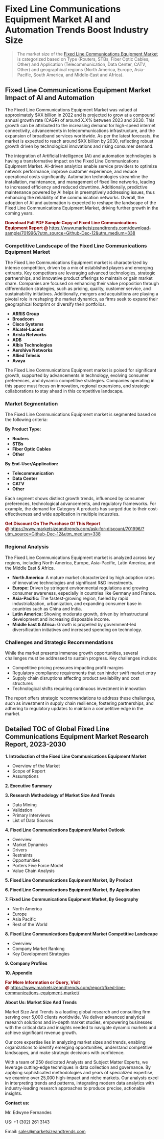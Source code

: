 <H1>Fixed Line Communications Equipment Market AI and Automation Trends Boost Industry Size</H1><blockquote><p>The market size of the <a href="https://www.marketsizeandtrends.com/download-sample/701996/?utm_source=Github-Dec-12&amp;utm_medium=338" target="_blank">Fixed Line Communications Equipment Market </a>is categorized based on Type (Routers, STBs, Fiber Optic Cables, Other) and Application (Telecommunication, Data Center, CATV, Other) and geographical regions (North America, Europe, Asia-Pacific, South America, and Middle-East and Africa).</p></blockquote><p><h2>Fixed Line Communications Equipment Market Impact of AI and Automation</h2><p>The Fixed Line Communications Equipment Market was valued at approximately $XX billion in 2022 and is projected to grow at a compound annual growth rate (CAGR) of around X.X% between 2023 and 2030. This growth can be attributed to the increasing demand for high-speed internet connectivity, advancements in telecommunications infrastructure, and the expansion of broadband services worldwide. As per the latest forecasts, the market is expected to reach around $XX billion by 2030, reflecting robust growth driven by technological innovations and rising consumer demand.</p><p>The integration of Artificial Intelligence (AI) and automation technologies is having a transformative impact on the Fixed Line Communications Equipment Market. AI-driven analytics enable service providers to optimize network performance, improve customer experience, and reduce operational costs significantly. Automation technologies streamline the installation, maintenance, and management of fixed line networks, leading to increased efficiency and reduced downtime. Additionally, predictive maintenance powered by AI helps in preemptively addressing issues, thus enhancing the reliability of the communication networks. Overall, the adoption of AI and automation is expected to reshape the landscape of the Fixed Line Communications Equipment Market, driving further growth in the coming years.</p></p><p><strong><span style="color: #800000;">Download Full PDF Sample Copy of Fixed Line Communications Equipment Report @</span>&nbsp;</strong><a href="https://www.marketsizeandtrends.com/download-sample/701996/?utm_source=Github-Dec-12&amp;utm_medium=338">https://www.marketsizeandtrends.com/download-sample/701996/?utm_source=Github-Dec-12&amp;utm_medium=338</a></p><h3>Competitive Landscape of the Fixed Line Communications Equipment Market</h3><p>The Fixed Line Communications Equipment market is characterized by intense competition, driven by a mix of established players and emerging entrants. Key competitors are leveraging advanced technologies, strategic partnerships, and innovative product offerings to maintain or gain market share. Companies are focused on enhancing their value proposition through differentiation strategies, such as pricing, quality, customer service, and sustainability initiatives. Additionally, mergers and acquisitions are playing a pivotal role in reshaping the market dynamics, as firms seek to expand their geographical footprint or diversify their portfolios.</p><p><strong><p><ul><li>ARRIS Group </li><li> Broadcom </li><li> Cisco Systems </li><li> Alcatel-Lucent </li><li> Arista Networks </li><li> ADB </li><li> Albis Technologies </li><li> Aerohive Networks </li><li> Allied Telesis </li><li> Avaya</p></li></ul></p></strong></p><p>The Fixed Line Communications Equipment market is poised for significant growth, supported by advancements in technology, evolving consumer preferences, and dynamic competitive strategies. Companies operating in this space must focus on innovation, regional expansions, and strategic collaborations to stay ahead in this competitive landscape.</p><h3>Market Segmentation</h3><p>The Fixed Line Communications Equipment market is segmented based on the following criteria:</p><p><strong>By Product Type:</strong></p><p><strong><p><ul><li>Routers </li><li> STBs </li><li> Fiber Optic Cables </li><li> Other</p></li></ul></p></strong></p><p><strong>By End-User/Application:</strong></p><p><strong><p><ul><li>Telecommunication </li><li> Data Center </li><li> CATV </li><li> Other</p></li></ul></p></strong></p><p>Each segment shows distinct growth trends, influenced by consumer preferences, technological advancements, and regulatory frameworks. For example, the demand for Category A products has surged due to their cost-effectiveness and wide application in multiple industries.</p><p><strong><span style="color: #800000;">Get Discount On The Purchase Of This Report @&nbsp;</span></strong><a href="https://www.marketsizeandtrends.com/ask-for-discount/701996/?utm_source=Github-Dec-12&amp;utm_medium=338">https://www.marketsizeandtrends.com/ask-for-discount/701996/?utm_source=Github-Dec-12&amp;utm_medium=338</a></p><h3>Regional Analysis</h3><p>The Fixed Line Communications Equipment market is analyzed across key regions, including North America, Europe, Asia-Pacific, Latin America, and the Middle East &amp; Africa.</p><ul><li><strong>North America:</strong> A mature market characterized by high adoption rates of innovative technologies and significant R&amp;D investments.</li><li><strong>Europe:</strong> Driven by stringent environmental regulations and growing consumer awareness, especially in countries like Germany and France.</li><li><strong>Asia-Pacific:</strong> The fastest-growing region, fueled by rapid industrialization, urbanization, and expanding consumer base in countries such as China and India.</li><li><strong>Latin America:</strong> Showing moderate growth, driven by infrastructural development and increasing disposable income.</li><li><strong>Middle East &amp; Africa:</strong> Growth is propelled by government-led diversification initiatives and increased spending on technology.</li></ul><h3>Challenges and Strategic Recommendations</h3><p>While the market presents immense growth opportunities, several challenges must be addressed to sustain progress. Key challenges include:</p><ul><li>Competitive pricing pressures impacting profit margins</li><li>Regulatory compliance requirements that can hinder swift market entry</li><li>Supply chain disruptions affecting product availability and cost structures</li><li>Technological shifts requiring continuous investment in innovation</li></ul><p>The report offers strategic recommendations to address these challenges, such as investment in supply chain resilience, fostering partnerships, and adhering to regulatory updates to maintain a competitive edge in the market.</p><h2>Detailed TOC of Global Fixed Line Communications Equipment Market Research Report, 2023-2030</h2><p><strong>1. Introduction of the Fixed Line Communications Equipment Market</strong></p><ul><li>Overview of the Market</li><li>Scope of Report</li><li>Assumptions&nbsp;</li></ul><p><strong>2. Executive Summary</strong></p><p><strong>3. Research Methodology of <strong>Market Size And Trends</strong></strong></p><ul><li>Data Mining</li><li>Validation</li><li>Primary Interviews</li><li>List of Data Sources&nbsp;</li></ul><p><strong>4. Fixed Line Communications Equipment Market Outlook</strong></p><ul><li>Overview</li><li>Market Dynamics</li><li>Drivers</li><li>Restraints</li><li>Opportunities</li><li>Porters Five Force Model</li><li>Value Chain Analysis&nbsp;</li></ul><p><strong>5. Fixed Line Communications Equipment Market, By Product</strong></p><p><strong>6. Fixed Line Communications Equipment Market, By Application</strong></p><p><strong>7. Fixed Line Communications Equipment Market, By Geography</strong></p><ul><li>North America</li><li>Europe</li><li>Asia Pacific</li><li>Rest of the World&nbsp;</li></ul><p><strong>8. Fixed Line Communications Equipment Market Competitive Landscape</strong></p><ul><li>Overview</li><li>Company Market Ranking</li><li>Key Development Strategies&nbsp;</li></ul><p><strong>9. Company Profiles</strong></p><p><strong>10. Appendix</strong></p><p><strong><span style="color: #800000;">For More Information or Query, Visit @&nbsp;</span></strong><a href="https://www.marketsizeandtrends.com/report/fixed-line-communications-equipment-market/">https://www.marketsizeandtrends.com/report/fixed-line-communications-equipment-market/</a></p><p></p><p><strong>About Us:&nbsp;Market Size And Trends</strong></p><p>Market Size And Trends&nbsp;is a leading global research and consulting firm serving over 5,000 clients worldwide. We deliver advanced analytical research solutions and in-depth market studies, empowering businesses with the critical data and insights needed to navigate dynamic markets and achieve significant revenue growth.</p><p>Our core expertise lies in analyzing market sizes and trends, enabling organizations to identify emerging opportunities, understand competitive landscapes, and make strategic decisions with confidence.</p><p>With a team of 250 dedicated Analysts and Subject Matter Experts, we leverage cutting-edge techniques in data collection and governance. By applying sophisticated methodologies and years of specialized expertise, we examine over 25,000 high-impact and niche markets. Our analysts excel in interpreting trends and patterns, integrating modern data analytics with industry-leading research approaches to produce precise, actionable insights.</p><p><strong>Contact us:</strong></p><p>Mr. Edwyne Fernandes</p><p>US: +1 (302) 261 3143</p><p>Email: <a href="mailto:sales@marketsizeandtrends.com">sales@marketsizeandtrends.com</a>&nbsp;</p>
